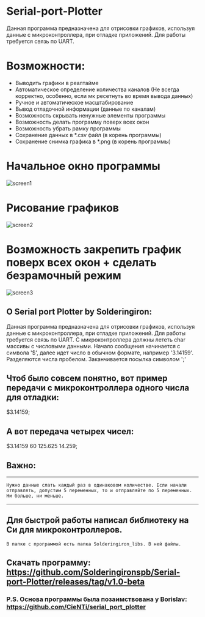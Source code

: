 # Serial-port-Plotter
Данная программа предназначена для отрисовки графиков, используя данные с микроконтроллера, при отладке приложений.  Для работы требуется связь по UART.
# Возможности:
* Выводить графики в реалтайме
* Автоматическое определение количества каналов (Не всегда корректно, особенно, если мк ресетнуть во время вывода данных)
* Ручное и автоматическое масштабирование
* Вывод отладочной информации (данные по каналам)
* Возможность скрывать ненужные элементы программы
* Возможность делать программу поверх всех окон
* Возможность убрать рамку программы
* Сохранение данных в *.csv файл (в корень программы)
* Сохранение снимка графика в *.png (в корень программы)
  
# Начальное окно программы
![screen1](https://github.com/Solderingironspb/Serial-port-Plotter/assets/68805120/adf60519-0dd5-4dc2-81a0-70f7fb4e4c00)
# Рисование графиков
![screen2](https://github.com/Solderingironspb/Serial-port-Plotter/assets/68805120/e3d73bff-021b-4222-9c6b-6d253fb205c6)
# Возможность закрепить график поверх всех окон + сделать безрамочный режим
![screen3](https://github.com/Solderingironspb/Serial-port-Plotter/assets/68805120/d3071dd2-94b6-493c-aa6e-4c5e0172b97b)
 
 ## О Serial port Plotter by Solderingiron:
 Данная программа предназначена для отрисовки графиков, используя данные с микроконтроллера, при отладке приложений.
 Для работы требуется связь по UART.
 С микроконтроллера должны лететь char массивы с числовыми данными.
 Начало сообщения начинается с символа '$', далее идет число в обычном формате,
 например '3.14159'. Разделяются числа пробелом. Заканчивается посылка символом ';'
 
 ## Чтоб было совсем понятно, вот пример передачи с микроконтроллера одного числа для отладки:
 $3.14159;
 ## А вот передача четырех чисел:
 $3.14159 60 125.625 14.259;
 ## Важно:
 ***
 ``` Нужно данные слать каждый раз в одинаковом количестве. Если начали отправлять, допустим 5 переменных, то и отправляйте по 5 переменных. Ни больше, ни меньше. ```
 ***
 ## Для быстрой работы написал библиотеку на Си для микроконтроллеров.
 
 ```В папке с программой есть папка Solderingiron_libs. В ней файлы.```

## Скачать программу: https://github.com/Solderingironspb/Serial-port-Plotter/releases/tag/v1.0-beta

 ### P.S. Основа программы была позаимствована у Borislav: https://github.com/CieNTi/serial_port_plotter
